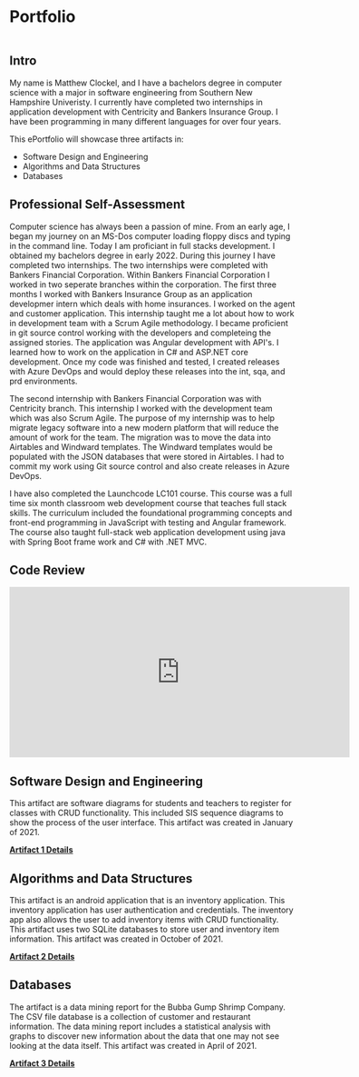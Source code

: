 # Portfolio
<img src="">

## Intro
My name is Matthew Clockel, and I have a bachelors degree in computer science with a major in software engineering from Southern New Hampshire Univeristy. I currently have completed two internships in application development with Centricity and Bankers Insurance Group.  I have been programming in many different languages for over four years.  

This ePortfolio will showcase three artifacts in:
- Software Design and Engineering
- Algorithms and Data Structures
- Databases

## Professional Self-Assessment
  Computer science has always been a passion of mine.  From an early age, I began my journey on an MS-Dos computer loading floppy discs and typing in the command line.  Today I am proficiant in full stacks development.  I obtained my bachelors degree in early 2022.  During this journey I have completed two internships.  The two internships were completed with Bankers Financial Corporation.  Within Bankers Financial Corporation I worked in two seperate branches within the corporation.  The first three months I worked with Bankers Insurance Group as an application developmer intern which deals with home insurances.  I worked on the agent and customer application.  This internship taught me a lot about how to work in development team with a Scrum Agile methodology.  I became proficient in git source control working with the developers and completeing the assigned stories.  The application was Angular development with API's.  I learned how to work on the application in C# and ASP.NET core development. Once my code was finished and tested, I created releases with Azure DevOps and would deploy these releases into the int, sqa, and prd environments.
  
  The second internship with Bankers Financial Corporation was with Centricity branch.  This internship I worked with the development team which was also Scrum Agile.  The purpose of my internship was to help migrate legacy software into a new modern platform that will reduce the amount of work for the team.  The migration was to move the data into Airtables and Windward templates.  The Windward templates would be populated with the JSON databases that were stored in Airtables.  I had to commit my work using Git source control and also create releases in Azure DevOps. 
  
  I have also completed the Launchcode LC101 course.  This course was a full time six month classroom web development course that teaches full stack skills.  The curriculum included the foundational programming concepts and front-end programming in JavaScript with testing and Angular framework.  The course also taught full-stack web application development using java with Spring Boot frame work and C# with .NET MVC.

## Code Review
<iframe width="600" height="300" src="https://youtu.be/KbfB3YEH6Nk" frameborder="0" allow="accelerometer; autoplay; encrypted-media; gyroscope; picture-in-picture" allowfullscreen></iframe>

## Software Design and Engineering
This artifact are software diagrams for students and teachers to register for classes with CRUD functionality.  This included SIS sequence diagrams to show the process of the user interface.   This artifact was created in January of 2021. 

[**Artifact 1 Details**](artifact1.md)

## Algorithms and Data Structures
This artifact is an android application that is an inventory application.  This inventory application has user authentication and credentials.  The inventory app also allows the user to add inventory items with CRUD functionality.  This artifact uses two SQLite databases to store user and inventory item information.  This artifact was created in October of 2021.

[**Artifact 2 Details**](artifact2.md)

## Databases
 The artifact is a data mining report for the Bubba Gump Shrimp Company.  The CSV file database is a collection of customer and restaurant information.  The data mining report includes a statistical analysis with graphs to discover new information about the data that one may not see looking at the data itself.  This artifact was created in April of 2021.
 
[**Artifact 3 Details**](artifact3.md)

